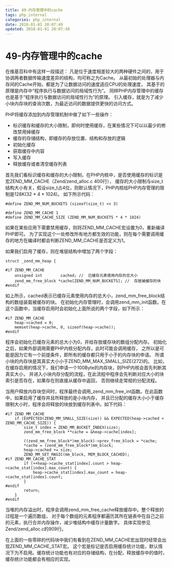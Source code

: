 ```yaml
---
title: 49-内存管理中的cache
tags: php_internal
categories: php_internal
date: 2018-01-01 20:07:49
updated: 2018-01-01 20:07:49
---
```


# 49-内存管理中的cache
在维基百科中有这样一段描述： 凡是位于速度相差较大的两种硬件之间的，用于协调两者数据传输速度差异的结构，均可称之为Cache。 从最初始的处理器与内存间的Cache开始，都是为了让数据访问的速度适应CPU的处理速度， 其基于的原理是内存中“程序执行与数据访问的局域性行为”。 同样PHP内存管理中的缓存也是基于“程序执行与数据访问的局域性行为”的原理。 引入缓存，就是为了减少小块内存块的查询次数，为最近访问的数据提供更快的访问方式。

PHP将缓存添加到内存管理机制中做了如下一些操作：

- 标识缓存和缓存的大小限制，即何时使用缓存，在某些情况下可以以最少的修改禁用掉缓存
- 缓存的存储结构，即缓存的存放位置、结构和存放的逻辑
- 初始化缓存
- 获取缓存中内容
- 写入缓存
- 释放缓存或者清空缓存列表

首先我们看标识缓存和缓存的大小限制，在PHP内核中，是否使用缓存的标识是宏ZEND_MM_CACHE（Zend/zend_alloc.c 400行）， 缓存的大小限制与size_t结构大小有关，假设size_t占4位，则默认情况下，PHP内核给PHP内存管理的限制是128K(32 * 4 * 1024)。 如下所示代码：

    #define ZEND_MM_NUM_BUCKETS (sizeof(size_t) << 3)

    #define ZEND_MM_CACHE 1
    #define ZEND_MM_CACHE_SIZE (ZEND_MM_NUM_BUCKETS * 4 * 1024)

如果在某些应用下需要禁用缓存，则将ZEND_MM_CACHE宏设置为0，重新编译PHP即可。 为了实现这个一处修改所有地方都生效的功能，则在每个需要调用缓存的地方在编译时都会判断ZEND_MM_CACHE是否定义为1。

如果我们启用了缓存，则在堆层结构中增加了两个字段：

    struct _zend_mm_heap {

    #if ZEND_MM_CACHE
        unsigned int        cached; //  已缓存元素使用内存的总大小
        zend_mm_free_block *cache[ZEND_MM_NUM_BUCKETS]; //  存放被缓存的块
    #endif

如上所示，cached表示已缓存元素使用内存的总大小，zend_mm_free_block结构的数组装载被缓存的块。 在初始化内存管理时，会调用zend_mm_init函数。在这个函数中，当缓存启用时会初始化上面所说的两个字段，如下所示：

    #if ZEND_MM_CACHE
        heap->cached = 0;
        memset(heap->cache, 0, sizeof(heap->cache));
    #endif

程序会初始化已缓存元素的总大小为0，并给存放缓存块的数组分配内存。 初始化之后，如果外部调用需要PHP内核分配内存，此时可能会调用缓存， 之所以是可能是因为它有一个前提条件，即所有的缓存都只用于小于的内存块的申请。 所谓小块的内存块是其真实大小小于ZEND_MM_MAX_SMALL_SIZE(272)的。 比如，在缓存启用的情况下，我们申请一个100Byte的内存块，则PHP内核会首先判断其真实大小， 并进入小块内存分配的流程，在此流程中程序会先判断对应大小的块索引是否存在，如果存在则直接从缓存中返回， 否则继续走常规的分配流程。

当用户释放内存块空间时，程序最终会调用_zend_mm_free_int函数。在此函数中，如果启用了缓存并且所释放的是小块内存， 并且已分配的缓存大小小于缓存限制大小时，程序会将释放的块放到缓存列表中。如下代码：

    #if ZEND_MM_CACHE
        if (EXPECTED(ZEND_MM_SMALL_SIZE(size)) && EXPECTED(heap->cached < ZEND_MM_CACHE_SIZE)) {
            size_t index = ZEND_MM_BUCKET_INDEX(size);
            zend_mm_free_block **cache = &heap->cache[index];

            ((zend_mm_free_block*)mm_block)->prev_free_block = *cache;
            *cache = (zend_mm_free_block*)mm_block;
            heap->cached += size;
            ZEND_MM_SET_MAGIC(mm_block, MEM_BLOCK_CACHED);
    #if ZEND_MM_CACHE_STAT
            if (++heap->cache_stat[index].count > heap->cache_stat[index].max_count) {
                heap->cache_stat[index].max_count = heap->cache_stat[index].count;
            }
    #endif
            return;
        }
    #endif

当堆的内存溢出时，程序会调用zend_mm_free_cache释放缓存中。整个释放的过程是一个遍历数组， 对于每个数组的元素程序都遍历其所在链表中在自己之前的元素，执行合并内存操作，减少堆结构中缓存计量数字。 具体实现参见Zend/zend_alloc.c的909行。

在上面的一些零碎的代码块中我们有看到在ZEND_MM_CACHE宏出现时经常会出现ZEND_MM_CACHE_STAT宏。 这个宏是标记是否启用缓存统计功能，默认情况下为不启用。缓存统计功能也有对应的存储结构，在分配，释放缓存中的值时， 缓存统计功能都会有相应的实现。
